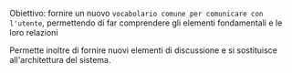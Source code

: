 Obiettivo: fornire un nuovo `vocabolario comune per comunicare con l'utente`, permettendo di far comprendere gli elementi fondamentali e le loro relazioni

Permette inoltre di fornire nuovi elementi di discussione e si sostituisce all'architettura del sistema.